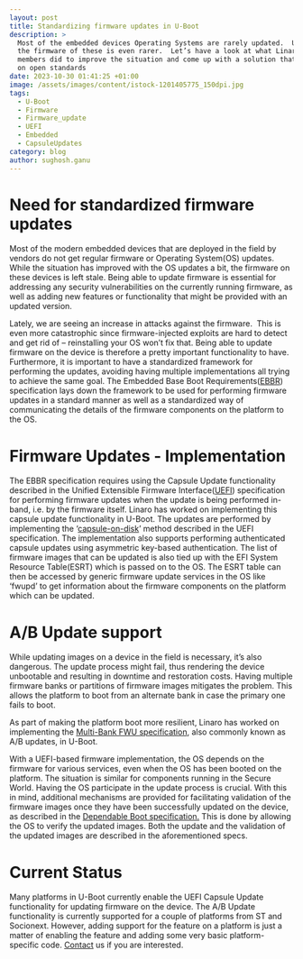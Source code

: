 ```yaml
---
layout: post
title: Standardizing firmware updates in U-Boot
description: >
  Most of the embedded devices Operating Systems are rarely updated.  Updating
  the firmware of these is even rarer.  Let’s have a look at what Linaro and its
  members did to improve the situation and come up with a solution that’s based
  on open standards
date: 2023-10-30 01:41:25 +01:00
image: /assets/images/content/istock-1201405775_150dpi.jpg
tags:
  - U-Boot
  - Firmware
  - Firmware_update
  - UEFI
  - Embedded
  - CapsuleUpdates
category: blog
author: sughosh.ganu
---
```

# Need for standardized firmware updates

Most of the modern embedded devices that are deployed in the field by vendors do not get regular firmware or Operating System(OS) updates. While the situation has improved with the OS updates a bit, the firmware on these devices is left stale. Being able to update firmware is essential for addressing any security vulnerabilities on the currently running firmware, as well as adding new features or functionality that might be provided with an updated version. 

Lately, we are seeing an increase in attacks against the firmware.  This is even more catastrophic since firmware-injected exploits are hard to detect and get rid of – reinstalling your OS won’t fix that. Being able to update firmware on the device is therefore a pretty important functionality to have. Furthermore, it is important to have a standardized framework for performing the updates, avoiding having multiple implementations all trying to achieve the same goal. The Embedded Base Boot Requirements([EBBR](https://arm-software.github.io/ebbr/)) specification lays down the framework to be used for performing firmware updates in a standard manner as well as a standardized way of communicating the details of the firmware components on the platform to the OS.

# Firmware Updates - Implementation

The EBBR specification requires using the Capsule Update functionality described in the Unified Extensible Firmware Interface([UEFI](https://uefi.org/)) specification for performing firmware updates when the update is being performed in-band, i.e. by the firmware itself. Linaro has worked on implementing this capsule update functionality in U-Boot. The updates are performed by implementing the ‘[capsule-on-disk](https://uefi.org/specs/UEFI/2.10/08_Services_Runtime_Services.html#delivery-of-capsules-via-file-on-mass-storage-device)’ method described in the UEFI specification. The implementation also supports performing authenticated capsule updates using asymmetric key-based authentication. The list of firmware images that can be updated is also tied up with the EFI System Resource Table(ESRT) which is passed on to the OS. The ESRT table can then be accessed by generic firmware update services in the OS like ‘fwupd’ to get information about the firmware components on the platform which can be updated.

# A/B Update support

While updating images on a device in the field is necessary, it’s also dangerous. The update process might fail, thus rendering the device unbootable and resulting in downtime and restoration costs. Having multiple firmware banks or partitions of firmware images mitigates the problem. This allows the platform to boot from an alternate bank in case the primary one fails to boot.

As part of making the platform boot more resilient, Linaro has worked on implementing the [Multi-Bank FWU specification](https://developer.arm.com/documentation/den0118/b?lang=en), also commonly known as A/B updates, in U-Boot.

With a UEFI-based firmware implementation, the OS depends on the firmware for various services, even when the OS has been booted on the platform. The situation is similar for components running in the Secure World. Having the OS participate in the update process is crucial. With this in mind, additional mechanisms are provided for facilitating validation of the firmware images once they have been successfully updated on the device, as described in the [Dependable Boot specification.](https://gitlab.com/Linaro/trustedsubstrate/mbfw/uploads/3d0d7d11ca9874dc9115616b418aa330/mbfw.pdf) This is done by allowing the OS to verify the updated images. Both the update and the validation of the updated images are described in the aforementioned specs.

# Current Status

Many platforms in U-Boot currently enable the UEFI Capsule Update functionality for updating firmware on the device. The A/B Update functionality is currently supported for a couple of platforms from ST and Socionext. However, adding support for the feature on a platform is just a matter of enabling the feature and adding some very basic platform-specific code. [Contact](mailto:support@linaro.org) us if you are interested.